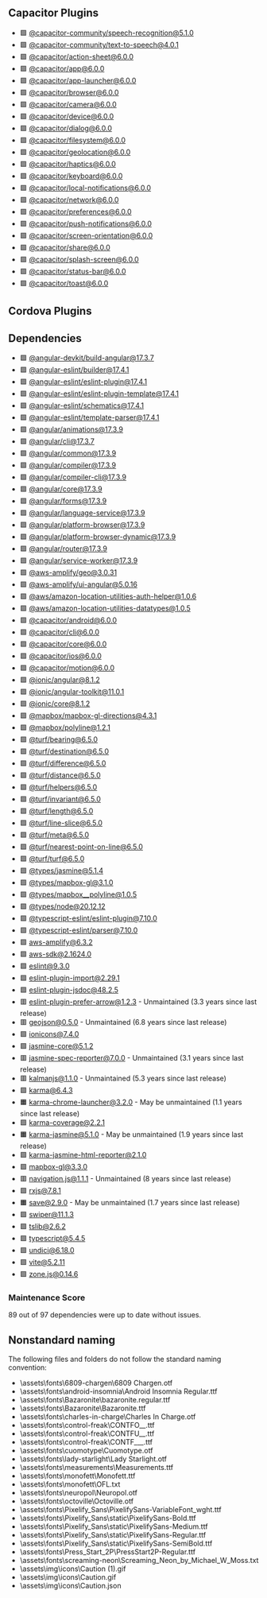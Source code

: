 ## Capacitor Plugins

- 🟩 [@capacitor-community/speech-recognition@5.1.0](https://github.com/capacitor-community/speech-recognition.git)
- 🟩 [@capacitor-community/text-to-speech@4.0.1](https://github.com/capacitor-community/text-to-speech.git)
- 🟩 [@capacitor/action-sheet@6.0.0](https://github.com/ionic-team/capacitor-plugins.git)
- 🟩 [@capacitor/app@6.0.0](https://github.com/ionic-team/capacitor-plugins.git)
- 🟩 [@capacitor/app-launcher@6.0.0](https://github.com/ionic-team/capacitor-plugins.git)
- 🟩 [@capacitor/browser@6.0.0](https://github.com/ionic-team/capacitor-plugins.git)
- 🟩 [@capacitor/camera@6.0.0](https://github.com/ionic-team/capacitor-plugins.git)
- 🟩 [@capacitor/device@6.0.0](https://github.com/ionic-team/capacitor-plugins.git)
- 🟩 [@capacitor/dialog@6.0.0](https://github.com/ionic-team/capacitor-plugins.git)
- 🟩 [@capacitor/filesystem@6.0.0](https://github.com/ionic-team/capacitor-plugins.git)
- 🟩 [@capacitor/geolocation@6.0.0](https://github.com/ionic-team/capacitor-plugins.git)
- 🟩 [@capacitor/haptics@6.0.0](https://github.com/ionic-team/capacitor-plugins.git)
- 🟩 [@capacitor/keyboard@6.0.0](https://github.com/ionic-team/capacitor-plugins.git)
- 🟩 [@capacitor/local-notifications@6.0.0](https://github.com/ionic-team/capacitor-plugins.git)
- 🟩 [@capacitor/network@6.0.0](https://github.com/ionic-team/capacitor-plugins.git)
- 🟩 [@capacitor/preferences@6.0.0](https://github.com/ionic-team/capacitor-plugins.git)
- 🟩 [@capacitor/push-notifications@6.0.0](https://github.com/ionic-team/capacitor-plugins.git)
- 🟩 [@capacitor/screen-orientation@6.0.0](https://github.com/ionic-team/capacitor-plugins.git)
- 🟩 [@capacitor/share@6.0.0](https://github.com/ionic-team/capacitor-plugins.git)
- 🟩 [@capacitor/splash-screen@6.0.0](https://github.com/ionic-team/capacitor-plugins.git)
- 🟩 [@capacitor/status-bar@6.0.0](https://github.com/ionic-team/capacitor-plugins.git)
- 🟩 [@capacitor/toast@6.0.0](https://github.com/ionic-team/capacitor-plugins.git)
## Cordova Plugins

## Dependencies

- 🟩 [@angular-devkit/build-angular@17.3.7](https://github.com/angular/angular-cli.git)
- 🟩 [@angular-eslint/builder@17.4.1](https://github.com/angular-eslint/angular-eslint.git)
- 🟩 [@angular-eslint/eslint-plugin@17.4.1](https://github.com/angular-eslint/angular-eslint.git)
- 🟩 [@angular-eslint/eslint-plugin-template@17.4.1](https://github.com/angular-eslint/angular-eslint.git)
- 🟩 [@angular-eslint/schematics@17.4.1](https://github.com/angular-eslint/angular-eslint.git)
- 🟩 [@angular-eslint/template-parser@17.4.1](https://github.com/angular-eslint/angular-eslint.git)
- 🟩 [@angular/animations@17.3.9](https://github.com/angular/angular.git)
- 🟩 [@angular/cli@17.3.7](https://github.com/angular/angular-cli.git)
- 🟩 [@angular/common@17.3.9](https://github.com/angular/angular.git)
- 🟩 [@angular/compiler@17.3.9](https://github.com/angular/angular.git)
- 🟩 [@angular/compiler-cli@17.3.9](https://github.com/angular/angular.git)
- 🟩 [@angular/core@17.3.9](https://github.com/angular/angular.git)
- 🟩 [@angular/forms@17.3.9](https://github.com/angular/angular.git)
- 🟩 [@angular/language-service@17.3.9](https://github.com/angular/angular.git)
- 🟩 [@angular/platform-browser@17.3.9](https://github.com/angular/angular.git)
- 🟩 [@angular/platform-browser-dynamic@17.3.9](https://github.com/angular/angular.git)
- 🟩 [@angular/router@17.3.9](https://github.com/angular/angular.git)
- 🟩 [@angular/service-worker@17.3.9](https://github.com/angular/angular.git)
- 🟩 [@aws-amplify/geo@3.0.31](https://github.com/aws-amplify/amplify-js.git)
- 🟩 [@aws-amplify/ui-angular@5.0.16](https://github.com/aws-amplify/amplify-ui.git)
- 🟩 [@aws/amazon-location-utilities-auth-helper@1.0.6](https://github.com/aws-geospatial/amazon-location-utilities-auth-helper-js.git)
- 🟩 [@aws/amazon-location-utilities-datatypes@1.0.5](https://github.com/aws-geospatial/amazon-location-utilities-datatypes-js.git)
- 🟩 [@capacitor/android@6.0.0](https://github.com/ionic-team/capacitor.git)
- 🟩 [@capacitor/cli@6.0.0](https://github.com/ionic-team/capacitor.git)
- 🟩 [@capacitor/core@6.0.0](https://github.com/ionic-team/capacitor.git)
- 🟩 [@capacitor/ios@6.0.0](https://github.com/ionic-team/capacitor.git)
- 🟩 [@capacitor/motion@6.0.0](https://github.com/ionic-team/capacitor-plugins.git)
- 🟩 [@ionic/angular@8.1.2](https://github.com/ionic-team/ionic-framework.git)
- 🟩 [@ionic/angular-toolkit@11.0.1](https://github.com/ionic-team/angular-toolkit.git)
- 🟩 [@ionic/core@8.1.2](https://github.com/ionic-team/ionic-framework.git)
- 🟩 [@mapbox/mapbox-gl-directions@4.3.1](https://github.com/mapbox/mapbox-gl-directions.git)
- 🟩 [@mapbox/polyline@1.2.1](https://github.com/mapbox/polyline.git)
- 🟩 [@turf/bearing@6.5.0](https://github.com/Turfjs/turf.git)
- 🟩 [@turf/destination@6.5.0](https://github.com/Turfjs/turf.git)
- 🟩 [@turf/difference@6.5.0](https://github.com/Turfjs/turf.git)
- 🟩 [@turf/distance@6.5.0](https://github.com/Turfjs/turf.git)
- 🟩 [@turf/helpers@6.5.0](https://github.com/Turfjs/turf.git)
- 🟩 [@turf/invariant@6.5.0](https://github.com/Turfjs/turf.git)
- 🟩 [@turf/length@6.5.0](https://github.com/Turfjs/turf.git)
- 🟩 [@turf/line-slice@6.5.0](https://github.com/Turfjs/turf.git)
- 🟩 [@turf/meta@6.5.0](https://github.com/Turfjs/turf.git)
- 🟩 [@turf/nearest-point-on-line@6.5.0](https://github.com/Turfjs/turf.git)
- 🟩 [@turf/turf@6.5.0](https://github.com/Turfjs/turf.git)
- 🟩 [@types/jasmine@5.1.4](https://github.com/DefinitelyTyped/DefinitelyTyped.git)
- 🟩 [@types/mapbox-gl@3.1.0](https://github.com/DefinitelyTyped/DefinitelyTyped.git)
- 🟩 [@types/mapbox__polyline@1.0.5](https://github.com/DefinitelyTyped/DefinitelyTyped.git)
- 🟩 [@types/node@20.12.12](https://github.com/DefinitelyTyped/DefinitelyTyped.git)
- 🟩 [@typescript-eslint/eslint-plugin@7.10.0](https://github.com/typescript-eslint/typescript-eslint.git)
- 🟩 [@typescript-eslint/parser@7.10.0](https://github.com/typescript-eslint/typescript-eslint.git)
- 🟩 [aws-amplify@6.3.2](https://github.com/aws-amplify/amplify-js.git)
- 🟩 [aws-sdk@2.1624.0](https://github.com/aws/aws-sdk-js.git)
- 🟩 [eslint@9.3.0](https://github.com/eslint/eslint.git)
- 🟩 [eslint-plugin-import@2.29.1](https://github.com/import-js/eslint-plugin-import.git)
- 🟩 [eslint-plugin-jsdoc@48.2.5](https://github.com/gajus/eslint-plugin-jsdoc.git)
- 🟥 [eslint-plugin-prefer-arrow@1.2.3](https://github.com/TristonJ/eslint-plugin-prefer-arrow.git) - Unmaintained (3.3 years since last release)
- 🟥 [geojson@0.5.0](http://github.com/caseycesari/geojson.js.git) - Unmaintained (6.8 years since last release)
- 🟩 [ionicons@7.4.0](https://github.com/ionic-team/ionicons.git)
- 🟩 [jasmine-core@5.1.2](https://github.com/jasmine/jasmine.git)
- 🟥 [jasmine-spec-reporter@7.0.0](https://github.com/bcaudan/jasmine-spec-reporter.git) - Unmaintained (3.1 years since last release)
- 🟥 [kalmanjs@1.1.0](https://github.com/wouterbulten/kalmanjs.git) - Unmaintained (5.3 years since last release)
- 🟩 [karma@6.4.3](https://github.com/karma-runner/karma.git)
- 🟧 [karma-chrome-launcher@3.2.0](https://github.com/karma-runner/karma-chrome-launcher.git) - May be unmaintained (1.1 years since last release)
- 🟩 [karma-coverage@2.2.1](https://github.com/karma-runner/karma-coverage.git)
- 🟧 [karma-jasmine@5.1.0](https://github.com/karma-runner/karma-jasmine.git) - May be unmaintained (1.9 years since last release)
- 🟩 [karma-jasmine-html-reporter@2.1.0](https://github.com/dfederm/karma-jasmine-html-reporter.git)
- 🟩 [mapbox-gl@3.3.0](https://github.com/mapbox/mapbox-gl-js.git)
- 🟥 [navigation.js@1.1.1](https://github.com/mapbox/navigation.js.git) - Unmaintained (8 years since last release)
- 🟩 [rxjs@7.8.1](https://github.com/reactivex/rxjs.git)
- 🟧 [save@2.9.0](git@github.com:serby/save) - May be unmaintained (1.7 years since last release)
- 🟩 [swiper@11.1.3](https://github.com/nolimits4web/Swiper.git)
- 🟩 [tslib@2.6.2](https://github.com/Microsoft/tslib.git)
- 🟩 [typescript@5.4.5](https://github.com/Microsoft/TypeScript.git)
- 🟩 [undici@6.18.0](https://github.com/nodejs/undici.git)
- 🟩 [vite@5.2.11](https://github.com/vitejs/vite.git)
- 🟩 [zone.js@0.14.6](https://github.com/angular/angular.git)
### Maintenance Score
89 out of 97 dependencies were up to date without issues.



## Nonstandard naming
The following files and folders do not follow the standard naming convention:

- \assets\fonts\6809-chargen\6809 Chargen.otf
- \assets\fonts\android-insomnia\Android Insomnia Regular.ttf
- \assets\fonts\Bazaronite\bazaronite.regular.ttf
- \assets\fonts\Bazaronite\Bazaronite.ttf
- \assets\fonts\charles-in-charge\Charles In Charge.otf
- \assets\fonts\control-freak\CONTFO__.ttf
- \assets\fonts\control-freak\CONTFU__.ttf
- \assets\fonts\control-freak\CONTF___.ttf
- \assets\fonts\cuomotype\Cuomotype.otf
- \assets\fonts\lady-starlight\Lady Starlight.otf
- \assets\fonts\measurements\Measurements.ttf
- \assets\fonts\monofett\Monofett.ttf
- \assets\fonts\monofett\OFL.txt
- \assets\fonts\neuropol\Neuropol.otf
- \assets\fonts\octoville\Octoville.otf
- \assets\fonts\Pixelify_Sans\PixelifySans-VariableFont_wght.ttf
- \assets\fonts\Pixelify_Sans\static\PixelifySans-Bold.ttf
- \assets\fonts\Pixelify_Sans\static\PixelifySans-Medium.ttf
- \assets\fonts\Pixelify_Sans\static\PixelifySans-Regular.ttf
- \assets\fonts\Pixelify_Sans\static\PixelifySans-SemiBold.ttf
- \assets\fonts\Press_Start_2P\PressStart2P-Regular.ttf
- \assets\fonts\screaming-neon\Screaming_Neon_by_Michael_W_Moss.txt
- \assets\img\icons\Caution (1).gif
- \assets\img\icons\Caution.gif
- \assets\img\icons\Caution.json
